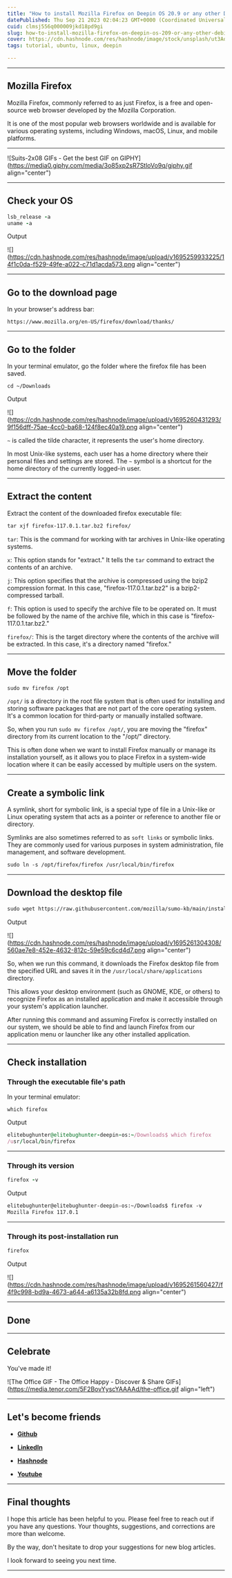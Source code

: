 ```yaml
---
title: "How to install Mozilla Firefox on Deepin OS 20.9 or any other Debian-based Linux distribution using the terminal emulator?"
datePublished: Thu Sep 21 2023 02:04:23 GMT+0000 (Coordinated Universal Time)
cuid: clmsj556q000009jkd18pd9gi
slug: how-to-install-mozilla-firefox-on-deepin-os-209-or-any-other-debian-based-linux-distribution-using-the-terminal-emulator
cover: https://cdn.hashnode.com/res/hashnode/image/stock/unsplash/ut3AqIHbPkY/upload/6e3212e59760d372365eba6d878b59d9.jpeg
tags: tutorial, ubuntu, linux, deepin

---
```


---

## Mozilla Firefox

Mozilla Firefox, commonly referred to as just Firefox, is a free and open-source web browser developed by the Mozilla Corporation.

It is one of the most popular web browsers worldwide and is available for various operating systems, including Windows, macOS, Linux, and mobile platforms.

---

![Suits-2x08 GIFs - Get the best GIF on GIPHY](https://media0.giphy.com/media/3o85xp2sR7StloVo9q/giphy.gif align="center")

---

## Check your OS

```ruby
lsb_release -a
uname -a
```

Output

![](https://cdn.hashnode.com/res/hashnode/image/upload/v1695259933225/14f1c0da-f529-49fe-a022-c71d1acda573.png align="center")

---

## Go to the download page

In your browser's address bar:

```plaintext
https://www.mozilla.org/en-US/firefox/download/thanks/
```

---

## Go to the folder

In your terminal emulator, go the folder where the firefox file has been saved.

```plaintext
cd ~/Downloads
```

Output

![](https://cdn.hashnode.com/res/hashnode/image/upload/v1695260431293/9f156dff-75ae-4cc0-ba68-124f8ec40a19.png align="center")

`~` is called the tilde character, it represents the user's home directory.

In most Unix-like systems, each user has a home directory where their personal files and settings are stored. The `~` symbol is a shortcut for the home directory of the currently logged-in user.

---

## Extract the content

Extract the content of the downloaded firefox executable file:

```apache
tar xjf firefox-117.0.1.tar.bz2 firefox/
```

`tar`: This is the command for working with tar archives in Unix-like operating systems.

`x`: This option stands for "extract." It tells the `tar` command to extract the contents of an archive.

`j`: This option specifies that the archive is compressed using the bzip2 compression format. In this case, "firefox-117.0.1.tar.bz2" is a bzip2-compressed tarball.

`f`: This option is used to specify the archive file to be operated on. It must be followed by the name of the archive file, which in this case is "firefox-117.0.1.tar.bz2."

`firefox/`: This is the target directory where the contents of the archive will be extracted. In this case, it's a directory named "firefox."

---

## Move the folder

```apache
sudo mv firefox /opt
```

`/opt/` is a directory in the root file system that is often used for installing and storing software packages that are not part of the core operating system. It's a common location for third-party or manually installed software.

So, when you run `sudo mv firefox /opt/`, you are moving the "firefox" directory from its current location to the "/opt/" directory.

This is often done when we want to install Firefox manually or manage its installation yourself, as it allows you to place Firefox in a system-wide location where it can be easily accessed by multiple users on the system.

---

## Create a symbolic link

A symlink, short for symbolic link, is a special type of file in a Unix-like or Linux operating system that acts as a pointer or reference to another file or directory.

Symlinks are also sometimes referred to as `soft links` or symbolic links. They are commonly used for various purposes in system administration, file management, and software development.

```apache
sudo ln -s /opt/firefox/firefox /usr/local/bin/firefox
```

---

## Download the desktop file

```apache
sudo wget https://raw.githubusercontent.com/mozilla/sumo-kb/main/install-firefox-linux/firefox.desktop -P /usr/local/share/applications
```

Output

![](https://cdn.hashnode.com/res/hashnode/image/upload/v1695261304308/560ae7e8-452e-4632-812c-59e59c6cd4d7.png align="center")

So, when we run this command, it downloads the Firefox desktop file from the specified URL and saves it in the `/usr/local/share/applications` directory.

This allows your desktop environment (such as GNOME, KDE, or others) to recognize Firefox as an installed application and make it accessible through your system's application launcher.

After running this command and assuming Firefox is correctly installed on our system, we should be able to find and launch Firefox from our application menu or launcher like any other installed application.

---

## Check installation

### Through the executable file's path

In your terminal emulator:

```plaintext
which firefox
```

Output

```ruby
elitebughunter@elitebughunter-deepin-os:~/Downloads$ which firefox
/usr/local/bin/firefox
```

---

### Through its version

```ruby
firefox -v
```

Output

```apache
elitebughunter@elitebughunter-deepin-os:~/Downloads$ firefox -v
Mozilla Firefox 117.0.1
```

---

### Through its post-installation run

```ruby
firefox
```

Output

![](https://cdn.hashnode.com/res/hashnode/image/upload/v1695261560427/f4f9c998-bd9a-4673-a644-a6135a32b8fd.png align="center")

---

## Done

---

## **Celebrate**

You've made it!

![The Office GIF - The Office Happy - Discover & Share GIFs](https://media.tenor.com/5F2BovYyscYAAAAd/the-office.gif align="left")

---

## **Let's become friends**

* [**Github**](https://github.com/alexcalaca)
    
* [**LinkedIn**](https://linkedin.com/in/alexandrecalacaofficial)
    
* [**Hashnode**](https://hashnode.com/onboard?next=/@alexandrecalaca)
    
* [**Youtube**](https://www.youtube.com/@alexandrecalacaofficial)
    

---

## **Final thoughts**

I hope this article has been helpful to you. Please feel free to reach out if you have any questions. Your thoughts, suggestions, and corrections are more than welcome.

By the way, don't hesitate to drop your suggestions for new blog articles.

I look forward to seeing you next time.

---